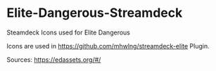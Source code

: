 # Elite-Dangerous-Streamdeck
Steamdeck Icons used for Elite Dangerous 

Icons are used in https://github.com/mhwlng/streamdeck-elite Plugin.

Sources: 
https://edassets.org/#/
